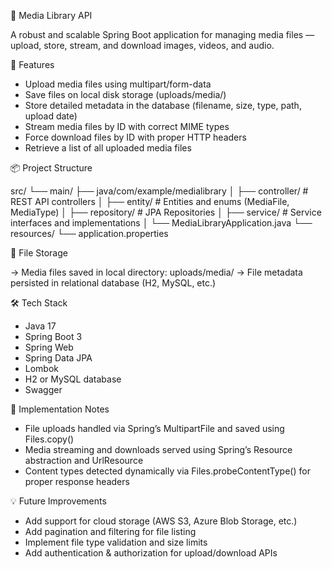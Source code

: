 
📁 Media Library API

A robust and scalable Spring Boot application for managing media files — upload, store, stream, and download images, videos, and audio.

🚀 Features

  - Upload media files using multipart/form-data
  - Save files on local disk storage (uploads/media/)
  - Store detailed metadata in the database (filename, size, type, path, upload date)
  - Stream media files by ID with correct MIME types
  - Force download files by ID with proper HTTP headers
  - Retrieve a list of all uploaded media files

📦 Project Structure

src/
 └── main/
     ├── java/com/example/medialibrary
     │   ├── controller/        # REST API controllers
     │   ├── entity/            # Entities and enums (MediaFile, MediaType)
     │   ├── repository/        # JPA Repositories
     │   ├── service/           # Service interfaces and implementations
     │   └── MediaLibraryApplication.java
     └── resources/
         └── application.properties

💾 File Storage

   -> Media files saved in local directory: uploads/media/ 
   -> File metadata persisted in relational database (H2, MySQL, etc.)
   
🛠 Tech Stack

  - Java 17
  - Spring Boot 3
  - Spring Web
  - Spring Data JPA
  - Lombok
  - H2 or MySQL database
  - Swagger

📝 Implementation Notes

  - File uploads handled via Spring’s MultipartFile and saved using Files.copy()
  - Media streaming and downloads served using Spring’s Resource abstraction and UrlResource
  - Content types detected dynamically via Files.probeContentType() for proper response headers

💡 Future Improvements

- Add support for cloud storage (AWS S3, Azure Blob Storage, etc.)
- Add pagination and filtering for file listing
- Implement file type validation and size limits
- Add authentication & authorization for upload/download APIs
